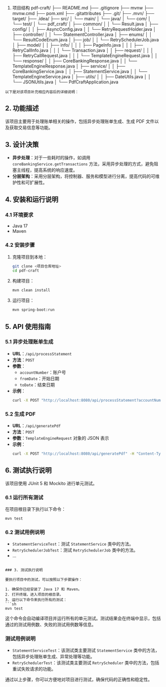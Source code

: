 
1. 项目结构
pdf-craft/
├── README.md
├── .gitignore
├── mvnw
├── mvnw.cmd
├── pom.xml
├── .gitattributes
├── .git/
├── .mvn/
├── target/
├── .idea/
├── src/
│   └── main/
│       └── java/
│           └── com/
│               └── test/
│                   └── pdf_craft/
│                       ├── common/
│                       │   └── Result.java
│                       ├── config/
│                       │   ├── AsyncConfig.java
│                       │   └── RetryRequestHolder.java
│                       ├── controller/
│                       │   └── StatementController.java
│                       ├── enums/
│                       │   └── ResultCodeEnum.java
│                       ├── job/
│                       │   └── RetrySchedulerJob.java
│                       ├── model/
│                       │   ├── info/
│                       │   │   ├── PageInfo.java
│                       │   │   ├── RetryCallInfo.java
│                       │   │   └── Transaction.java
│                       │   ├── request/
│                       │   │   ├── RetryCallRequest.java
│                       │   │   └── TemplateEngineRequest.java
│                       │   └── response/
│                       │       ├── CoreBankingResponse.java
│                       │       └── TemplateEngineResponse.java
│                       ├── service/
│                       │   ├── CoreBankingService.java
│                       │   ├── StatementService.java
│                       │   └── TemplateEngineService.java
│                       ├── utils/
│                       │   ├── DateUtils.java
│                       │   └── JSONUtils.java
│                       └── PdfCraftApplication.java
```
以下是对该项目补充相应内容后的详细说明：

```

## 2. 功能描述
该项目主要用于处理账单相关的操作，包括异步处理账单生成、生成 PDF 文件以及获取交易信息等功能。

## 3. 设计决策
- **异步处理**：对于一些耗时的操作，如调用 `coreBankingService.getTransactions` 方法，采用异步处理的方式，避免阻塞主线程，提高系统的响应速度。
- **分层架构**：采用分层架构，将控制器、服务和模型进行分离，提高代码的可维护性和可扩展性。

## 4. 安装和运行说明
### 4.1 环境要求
- Java 17
- Maven

### 4.2 安装步骤
1. 克隆项目到本地：
   ```sh
   git clone <项目仓库地址>
   cd pdf-craft
   ```
2. 构建项目：
   ```sh
   mvn clean install
   ```
3. 运行项目：
   ```sh
   mvn spring-boot:run
   ```

## 5. API 使用指南
### 5.1 异步处理账单生成
- **URL**：`/api/processStatement`
- **方法**：`POST`
- **参数**：
    - `accountNumber`：账户号
    - `fromDate`：开始日期
    - `toDate`：结束日期
- **示例**：
  ```sh
  curl -X POST "http://localhost:8080/api/processStatement?accountNumber=123456&fromDate=2024-01-01&toDate=2024-12-31"
  ```

### 5.2 生成 PDF
- **URL**：`/api/generatePdf`
- **方法**：`POST`
- **参数**：`TemplateEngineRequest` 对象的 JSON 表示
- **示例**：
  ```sh
  curl -X POST "http://localhost:8080/api/generatePdf" -H "Content-Type: application/json" -d '{"templateId": "AccountStatement", "data": []}'
  ```

## 6. 测试执行说明
该项目使用 JUnit 5 和 Mockito 进行单元测试。

### 6.1 运行所有测试
在项目根目录下执行以下命令：
```sh
mvn test
```

### 6.2 测试用例说明
- `StatementServiceTest`：测试 `StatementService` 类中的方法。
- `RetrySchedulerJobTest`：测试 `RetrySchedulerJob` 类中的方法。
- ...
```

### 3. 测试执行说明

要执行项目中的测试，可以按照以下步骤操作：

1. 确保你已经安装了 Java 17 和 Maven。
2. 打开终端，进入项目的根目录。
3. 运行以下命令来执行所有的测试：
```sh
mvn test
```

这个命令会自动编译项目并运行所有的单元测试。测试结果会在终端中显示，包括通过的测试用例数、失败的测试用例数等信息。

### 测试用例说明
- `StatementServiceTest`：该测试类主要测试 `StatementService` 类中的方法，包括异步处理账单生成、异常处理等功能。
- `RetrySchedulerTest`：该测试类主要测试 `RetryScheduler` 类中的方法，包括重试失败请求的功能。

通过以上步骤，你可以方便地对项目进行测试，确保代码的正确性和稳定性。